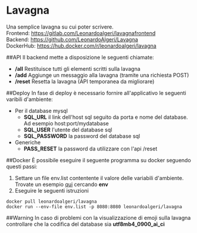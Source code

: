 # Lavagna
Una semplice lavagna su cui poter scrivere.  
Frontend: https://gitlab.com/Leonardoalgeri/lavagnafrontend  
Backend: https://github.com/LeonardoAlgeri/Lavagna  
DockerHub: https://hub.docker.com/r/leonardoalgeri/lavagna

##API
Il backend mette a disposizione le seguenti chiamate:
- **/all** Restituisce tutti gli elementi scritti sulla lavagna
- **/add** Aggiunge un messaggio alla lavagna (tramite una richiesta POST)
- **/reset** Resetta la lavagna (API temporanea da migliorare)

##Deploy
In fase di deploy è necessario fornire all'applicativo le seguenti varibili d'ambiente:
- Per il database mysql  
  - **SQL_URL** il link dell'host sql seguito da porta e nome del database. Ad esempio host:port/mydatabase
  - **SQL_USER** l'utente del database sql 
  - **SQL_PASSWORD** la password del database sql
- Generiche
  - **PASS_RESET** la password da utilizzare con l'api /reset
  
##Docker
È possibile eseguire il seguente programma su docker seguendo questi passi:
1) Settare un file env.list contentente il valore delle variabili d'ambiente. Trovate un esempio [qui](https://docs.docker.com/engine/reference/commandline/run/)  cercando **env**
2) Eseguire le seguenti istruzioni
```
docker pull leonardoalgeri/lavagna
docker run --env-file env.list -p 8080:8080 leonardoalgeri/lavagna
```

##Warning
In caso di problemi con la visualizzazione di emoji sulla lavagna controllare che la codifica del database sia **utf8mb4_0900_ai_ci**
